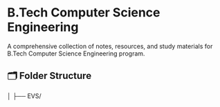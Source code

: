 # B.Tech Computer Science Engineering 

A comprehensive collection of notes, resources, and study materials for B.Tech Computer Science Engineering program.

## 🗂️ Folder Structure
│
├── EVS/
